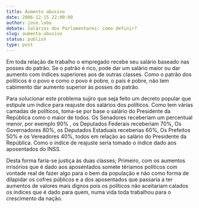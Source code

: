 ```yaml
---
title: Aumento abusivo
date: 2006-12-15 22:00:00
author: jose.lobo
debate: Salários dos Parlamentares: como definir?
slug: aumento-abusivo
status: publish 
type: post
---
```


Em toda relação de trabalho o empregado recebe seu salário baseado nas posses do patrão. Se o patrão é rico, pode dar um salário maior ou dar aumento com índices superiores aos de outras classes. Como o patrão dos políticos é o povo e como o povo é pobre, o país é pobre, não tem cabimento dar aumento superior às posses do patrão.  

Para solucionar este problema sujiro que seja feito um decreto popular que estipule um índice para reajuste dos salários dos políticos. Como tem várias camadas de políticos, toma-se por base o salário do Presidente da República como o maior de todos. Os Senadores receberiam um percentual menor, por exemplo 90% , os Deputados Federais receberiam 70%, Os Governadores 80%, os Deputados Estaduais receberias 60%, Os Prefeitos 50% e os Vereadores 40%, todos em relação ao salário do Presidente da República. Como o índice de reajuste seria tomado o índice dado aos aposentados do INSS.  

Desta forma faría-se justiça às duas classes; Primeiro, com os aumentos irrisórios que é dado aos aposentados somete tériamos políticos com vontade real de fazer algo para o bem da população e não como forma de dilapidar os cofres públicos e a dos aposentados que passaria a ter aumentos de valores mais dígnos pois os políticos não aceitariam calados os índices que é dado para quem, numa vida toda trabalhou para o crescimento da nação.
